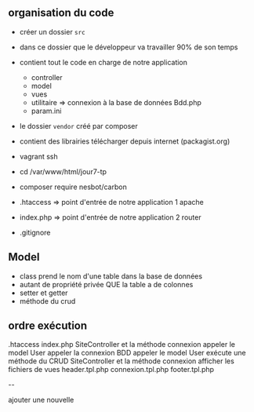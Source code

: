 
## organisation du code 

- créer un dossier `src`
- dans ce dossier que le développeur va travailler 90% de son temps
- contient tout le code en charge de notre application
    - controller
    - model
    - vues
    - utilitaire => connexion à la base de données Bdd.php
    - param.ini
- le dossier `vendor` créé par composer
- contient des librairies télécharger depuis internet (packagist.org)
- vagrant ssh 
- cd /var/www/html/jour7-tp
- composer require nesbot/carbon

- .htaccess => point d'entrée de notre application 1 apache
- index.php => point d'entrée de notre application 2 router 
- .gitignore

## Model 

- class prend le nom d'une table dans la base de données
- autant de propriété privée QUE la table a de colonnes
- setter et getter
- méthode du crud 

## ordre exécution

.htaccess
index.php 
SiteController et la méthode connexion
appeler le model User 
appeler la connexion BDD
appeler le model User exécute une méthode du CRUD 
SiteController et la méthode connexion
afficher les fichiers de vues
header.tpl.php
connexion.tpl.php
footer.tpl.php

--

ajouter une nouvelle 